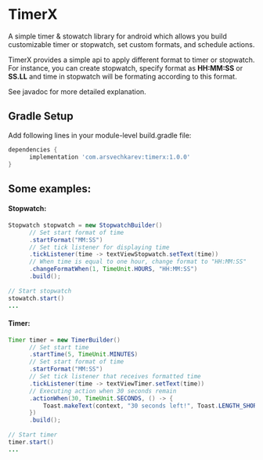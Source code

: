 # TimerX
A simple timer & stowatch library for android which allows you build customizable timer or stopwatch, set custom formats, and schedule actions.

TimerX provides a simple api to apply different format to timer or stopwatch. For instance, you can create stopwatch, specify format as **HH:MM:SS** or **SS.LL** and time in stopwatch will be formating according to this format. 

See javadoc for more detailed explanation.

## Gradle Setup
Add following lines in your module-level build.gradle file:
```groovy
dependencies {
      implementation 'com.arsvechkarev:timerx:1.0.0'
}
```


## Some examples:
#### Stopwatch:
```java
Stopwatch stopwatch = new StopwatchBuilder()
      // Set start format of time
      .startFormat("MM:SS")
      // Set tick listener for displaying time
      .tickListener(time -> textViewStopwatch.setText(time)) 
      // When time is equal to one hour, change format to "HH:MM:SS"
      .changeFormatWhen(1, TimeUnit.HOURS, "HH:MM:SS")
      .build();
      
// Start stopwatch
stowatch.start()
...
```

#### Timer:
```java
Timer timer = new TimerBuilder()
      // Set start time
      .startTime(5, TimeUnit.MINUTES)
      // Set start format of time
      .startFormat("MM:SS")
      // Set tick listener that receives formatted time
      .tickListener(time -> textViewTimer.setText(time))
      // Executing action when 30 seсonds remain
      .actionWhen(30, TimeUnit.SECONDS, () -> {
          Toast.makeText(context, "30 seconds left!", Toast.LENGTH_SHORT).show();
      })
      .build();
      
// Start timer
timer.start()
...
```
